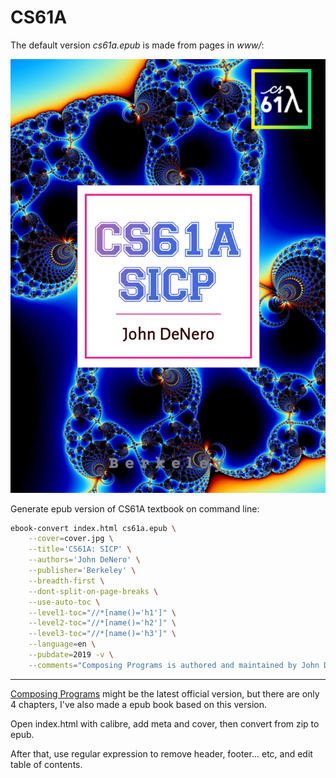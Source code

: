# CS61A

The default version *cs61a.epub* is made from pages in *www/*:

![](cover.jpg)

Generate epub version of CS61A textbook on command line:

```sh
ebook-convert index.html cs61a.epub \
	--cover=cover.jpg \
	--title='CS61A: SICP' \
	--authors='John DeNero' \
	--publisher='Berkeley' \
	--breadth-first \
	--dont-split-on-page-breaks \
	--use-auto-toc \
	--level1-toc="//*[name()='h1']" \
	--level2-toc="//*[name()='h2']" \
	--level3-toc="//*[name()='h3']" \
	--language=en \
	--pubdate=2019 -v \
	--comments="Composing Programs is authored and maintained by John DeNero. Please direct corrections and contributions directly to him via email. The text was originally published as lecture notes for CS 61A at UC Berkeley and is based upon the Structure and Interpretation of Computer Programs by Harold Abelson and Gerald Jay Sussman."
```

---

[Composing Programs](http://www.composingprograms.com/) might be the latest official version, but there are only 4 chapters, I've also made a epub book based on this version.

Open index.html with calibre, add meta and cover, then convert from zip to epub.

After that, use regular expression to remove header, footer... etc, and edit table of contents.
